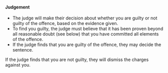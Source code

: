 ####  Judgement

  * The judge will make their decision about whether you are guilty or not guilty of the offence, based on the evidence given. 
  * To find you guilty, the judge must believe that it has been proven beyond all reasonable doubt (see below) that you have committed all elements of the offence. 
  * If the judge finds that you are guilty of the offence, they may decide the sentence. 

If the judge finds that you are not guilty, they will dismiss the charges
against you.
